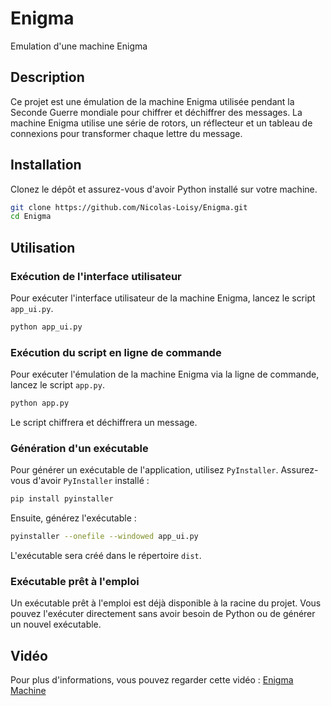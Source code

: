 # Enigma

Emulation d'une machine Enigma

## Description

Ce projet est une émulation de la machine Enigma utilisée pendant la Seconde Guerre mondiale pour chiffrer et déchiffrer des messages. La machine Enigma utilise une série de rotors, un réflecteur et un tableau de connexions pour transformer chaque lettre du message.

## Installation

Clonez le dépôt et assurez-vous d'avoir Python installé sur votre machine.

```bash
git clone https://github.com/Nicolas-Loisy/Enigma.git
cd Enigma
```

## Utilisation

### Exécution de l'interface utilisateur

Pour exécuter l'interface utilisateur de la machine Enigma, lancez le script `app_ui.py`.

```bash
python app_ui.py
```

### Exécution du script en ligne de commande

Pour exécuter l'émulation de la machine Enigma via la ligne de commande, lancez le script `app.py`.

```bash
python app.py
```

Le script chiffrera et déchiffrera un message.

### Génération d'un exécutable

Pour générer un exécutable de l'application, utilisez `PyInstaller`. Assurez-vous d'avoir `PyInstaller` installé :

```bash
pip install pyinstaller
```

Ensuite, générez l'exécutable :

```bash
pyinstaller --onefile --windowed app_ui.py
```

L'exécutable sera créé dans le répertoire `dist`.

### Exécutable prêt à l'emploi

Un exécutable prêt à l'emploi est déjà disponible à la racine du projet. Vous pouvez l'exécuter directement sans avoir besoin de Python ou de générer un nouvel exécutable.

## Vidéo

Pour plus d'informations, vous pouvez regarder cette vidéo : [Enigma Machine](https://youtu.be/ybkkiGtJmkM?t=496)
